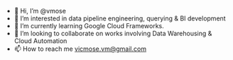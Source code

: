 - 👋 Hi, I’m @vmose
- 👀 I’m interested in data pipeline engineering, querying & BI development
- 🌱 I’m currently learning Google Cloud Frameworks.
- 💞️ I’m looking to collaborate on works involving Data Warehousing & Cloud Automation
- 📫 How to reach me vicmose.vm@gmail.com

<!---
vmose/vmose is a ✨ special ✨ repository because its `README.md` (this file) appears on your GitHub profile.
You can click the Preview link to take a look at your changes.
--->
